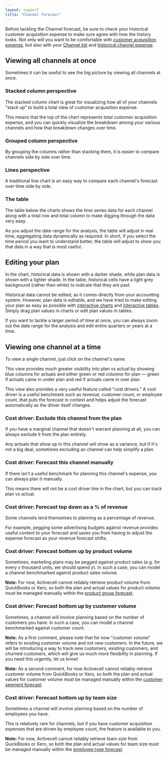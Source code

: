 ```yaml
---
layout: support
title: "Channel forecast"
---
```


Before tackling the Channel forecast, be sure to check your historical customer acquisition expense to make sure agree with how the history looks. Not only will you want to be comfortable with [customer acquisition expense](), but also with your [Channel list]() and [historical channel expense]().

## Viewing all channels at once

Sometimes it can be useful to see the big picture by viewing all channels at once.

### Stacked column perspective

The stacked column chart is great for visualizing how all of your channels "stack up" to build a total view of customer acquisition expense.

<!-- screenshot -->

This means that the top of the chart represents total customer acquisition expense, and you can quickly visualize the breakdown among your various channels and how that breakdown changes over time.

### Grouped column perspective

By grouping the columns rather than stacking them, it is easier to compare channels side by side over time.

<!-- screenshot -->

### Lines perspective

<!-- screenshot -->

A traditional line chart is an easy way to compare each channel's forecast over time side by side.

### The table

The table below the charts shows the time series data for each channel along with a total row and total column to make digging through the data very easy.

<!-- screenshot -->

As you adjust the date range for the analysis, the table will adjust in real time, aggregating data dynamically as required. In short, if you select the time period you want to understand better, the table will adjust to show you that data in a way that is most useful.

## Editing your plan

In the chart, historical data is shown with a darker shade, while plan data is shown with a lighter shade. In the table, historical cells have a light grey background (rather than white) to indicate that they are past.

Historical data cannot be edited, as it comes directly from your accounting system. However, plan data is editable, and we have tried to make editing your plan as easy as possible with [interactive charts]() and [interactive tables](). Simply drag plan values in charts or edit plan values in tables.

If you want to tackle a larger period of time at once, you can always zoom out the date range for the analysis and edit entire quarters or years at a time.

## Viewing one channel at a time

To view a single channel, just click on the channel's name.

<!-- screenshot -->

This view provides much greater visibility into plan vs actual by showing blue columns for actuals and either green or red columns for plan — green if actuals came in under plan and red if actuals came in over plan.

<!-- screenshot -->

This view also provides a very useful feature called "cost drivers." A cost driver is a useful benchmark such as revenue, customer count, or employee count, that puts the forecast in context and helps adjust the forecast automatically as the driver itself changes.

### Cost driver: Exclude this channel from the plan

If you have a marginal channel that doesn't warrant planning at all, you can always exclude it from the plan entirely.

<!-- screenshot -->

Any actuals that show up in this channel will show as a variance, but if it's not a big deal, sometimes excluding an channel can help simplify a plan.

### Cost driver: Forecast this channel manually

If there isn't a useful benchmark for planning this channel's expense, you can always plan it manually.

<!-- screenshot -->

This means there will not be a cost driver line in the chart, but you can track plan vs actual.

### Cost driver: Forecast top down as a % of revenue

Some channels lend themselves to planning as a percentage of revenue.

<!-- screenshot -->

For example, pegging some advertising budgets against revenue provides useful context to your forecast and saves you from having to adjust the expense forecast as your revenue forecast shifts.

### Cost driver: Forecast bottom up by product volume

Sometimes, marketing plans may be pegged against product sales (e.g. for every _x_ thousand units, we should spend _y_). In such a case, you can model a channel benchmarked against product sales volume.

<!-- screenshot -->

**Note:** For now, Activecell cannot reliably retrieve product volume from QuickBooks or Xero, so both the plan and actual values for product volume must be managed manually within the [product group forecast]().

### Cost driver: Forecast bottom up by customer volume

Sometimes, a channel will involve planning based on the number of customers you have. In such a case, you can model a channel benchmarked against customer count.

<!-- screenshot -->

**Note:** As a first comment, please note that for now "customer volume" refers to existing customer volume and not new customers. In the future, we will be introducing a way to track new customers, existing customers, and churned customers, which will give us much more flexibility in planning. If you need this urgently, let us know!

**Note:** As a second comment, for now Activecell cannot reliably retrieve customer volume from QuickBooks or Xero, so both the plan and actual values for customer volume must be managed manually within the [customer segment forecast]().

### Cost driver: Forecast bottom up by team size

Sometimes a channel will involve planning based on the number of employees you have.

<!-- screenshot -->

This is relatively rare for channels, but if you have customer acquisition expenses that are driven by employee count, the feature is available to you.

**Note:** For now, Activecell cannot reliably retrieve team size from QuickBooks or Xero, so both the plan and actual values for team size must be managed manually within the [employee type forecast]().